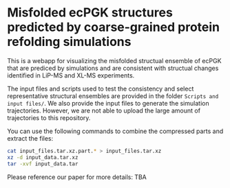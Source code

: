 # Misfolded ecPGK structures predicted by coarse-grained protein refolding simulations
This is a webapp for visualizing the misfolded structual ensemble of ecPGK that are prediced by simulations and are consistent with structual changes identified in LiP-MS and XL-MS experiments.

The input files and scripts used to test the consistency and select representative structural ensembles are provided in the folder `Scripts and input files/`. We also provide the input files to generate the simulation trajectories. However, we are not able to upload the large amount of trajectories to this repository.

You can use the following commands to combine the compressed parts and extract the files:
```bash
cat input_files.tar.xz.part.* > input_files.tar.xz
xz -d input_data.tar.xz
tar -xvf input_data.tar
```

Please reference our paper for more details:
TBA
